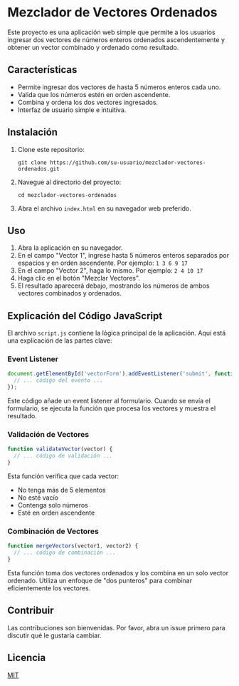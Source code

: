 # Mezclador de Vectores Ordenados

Este proyecto es una aplicación web simple que permite a los usuarios ingresar dos vectores de números enteros ordenados ascendentemente y obtener un vector combinado y ordenado como resultado.

## Características

- Permite ingresar dos vectores de hasta 5 números enteros cada uno.
- Valida que los números estén en orden ascendente.
- Combina y ordena los dos vectores ingresados.
- Interfaz de usuario simple e intuitiva.

## Instalación

1. Clone este repositorio:
   ```
   git clone https://github.com/su-usuario/mezclador-vectores-ordenados.git
   ```
2. Navegue al directorio del proyecto:
   ```
   cd mezclador-vectores-ordenados
   ```
3. Abra el archivo `index.html` en su navegador web preferido.

## Uso

1. Abra la aplicación en su navegador.
2. En el campo "Vector 1", ingrese hasta 5 números enteros separados por espacios y en orden ascendente. Por ejemplo: `1 3 6 9 17`
3. En el campo "Vector 2", haga lo mismo. Por ejemplo: `2 4 10 17`
4. Haga clic en el botón "Mezclar Vectores".
5. El resultado aparecerá debajo, mostrando los números de ambos vectores combinados y ordenados.

## Explicación del Código JavaScript

El archivo `script.js` contiene la lógica principal de la aplicación. Aquí está una explicación de las partes clave:

### Event Listener

```javascript
document.getElementById('vectorForm').addEventListener('submit', function(event) {
  // ... código del evento ...
});
```
Este código añade un event listener al formulario. Cuando se envía el formulario, se ejecuta la función que procesa los vectores y muestra el resultado.

### Validación de Vectores

```javascript
function validateVector(vector) {
  // ... código de validación ...
}
```
Esta función verifica que cada vector:
- No tenga más de 5 elementos
- No esté vacío
- Contenga solo números
- Esté en orden ascendente

### Combinación de Vectores

```javascript
function mergeVectors(vector1, vector2) {
  // ... código de combinación ...
}
```
Esta función toma dos vectores ordenados y los combina en un solo vector ordenado. Utiliza un enfoque de "dos punteros" para combinar eficientemente los vectores.

## Contribuir

Las contribuciones son bienvenidas. Por favor, abra un issue primero para discutir qué le gustaría cambiar.

## Licencia

[MIT](https://choosealicense.com/licenses/mit/)
